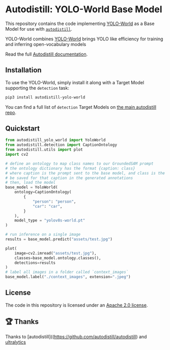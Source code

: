 # Autodistill: YOLO-World Base Model

This repository contains the code implementing [YOLO-World](https://github.com/AILab-CVC/YOLO-World) as a Base Model for use with [`autodistill`](https://github.com/autodistill/autodistill).

YOLO-World combines [YOLO-World](https://github.com/AILab-CVC/YOLO-World) brings YOLO like efficiency for training and inferring open-vocabulary models

Read the full [Autodistill documentation](https://autodistill.github.io/autodistill/).


## Installation

To use the YOLO-World, simply install it along with a Target Model supporting the `detection` task:

```bash
pip3 install autodistill-yolo-world
```

You can find a full list of `detection` Target Models on [the main autodistill repo](https://github.com/autodistill/autodistill).

## Quickstart

```python
from autodistill_yolo_world import YoloWorld
from autodistill.detection import CaptionOntology
from autodistill.utils import plot
import cv2

# define an ontology to map class names to our GroundedSAM prompt
# the ontology dictionary has the format {caption: class}
# where caption is the prompt sent to the base model, and class is the label that will
# be saved for that caption in the generated annotations
# then, load the model
base_model = YoloWorld(
    ontology=CaptionOntology(
        {
            "person": "person",
            "car": "car",
        }
    ),
    model_type = "yolov8s-world.pt"
)

# run inference on a single image
results = base_model.predict("assets/test.jpg")

plot(
    image=cv2.imread("assets/test.jpg"),
    classes=base_model.ontology.classes(),
    detections=results
)
# label all images in a folder called `context_images`
base_model.label("./context_images", extension=".jpeg")
```

## License

The code in this repository is licensed under an [Apache 2.0 license](LICENSE).

## 🏆 Thanks

Thanks to [autodistill]((https://github.com/autodistill/autodistill) and [ultralytics](https://github.com/ultralytics)

